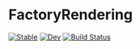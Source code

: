 # FactoryRendering

[![Stable](https://img.shields.io/badge/docs-stable-blue.svg)](https://kylejbrown17.github.io/FactoryRendering.jl/stable)
[![Dev](https://img.shields.io/badge/docs-dev-blue.svg)](https://kylejbrown17.github.io/FactoryRendering.jl/dev)
[![Build Status](https://github.com/kylejbrown17/FactoryRendering.jl/workflows/CI/badge.svg)](https://github.com/kylejbrown17/FactoryRendering.jl/actions)
